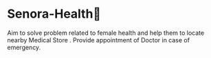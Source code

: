 # Senora-Health🌸
Aim to solve problem related to female health and help them to locate nearby Medical Store . Provide appointment of Doctor in case of emergency. 
